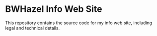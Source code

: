 # BWHazel Info Web Site

This repository contains the source code for my info web site, including legal and technical details.